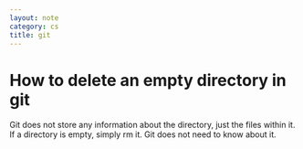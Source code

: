```yaml
---
layout: note
category: cs
title: git 
---
```


How to delete an empty directory in git
=======================================

Git does not store any information about the directory, just the files within
it. If a directory is empty, simply rm it. Git does not need to know about it.

